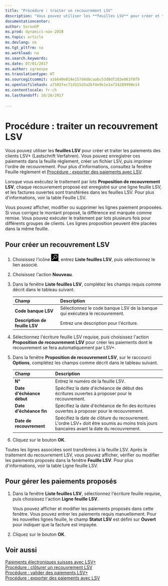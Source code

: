 ```yaml
---
title: "Procédure : traiter un recouvrement LSV"
description: "Vous pouvez utiliser les **feuilles LSV** pour créer et traiter les paiements des clients LSV+ (Lastschrift Verfahren). Vous pouvez enregistrer ces paiements dans la feuille règlement, créer un fichier LSV, puis imprimer l'ordre de recouvrement."
documentationcenter: 
author: SorenGP
ms.prod: dynamics-nav-2018
ms.topic: article
ms.devlang: na
ms.tgt_pltfrm: na
ms.workload: na
ms.search.keywords: 
ms.date: 07/01/2017
ms.author: sgroespe
ms.translationtype: HT
ms.sourcegitcommit: a16640e014e157d4dbcaabc53d0df2d3e063f8f9
ms.openlocfilehash: a7503fec71d315d3a2bf4e9e1e3a734209990e14
ms.contentlocale: fr-ch
ms.lasthandoff: 10/26/2017

---
```

# <a name="how-to-process-an-lsv-collection"></a>Procédure : traiter un recouvrement LSV
Vous pouvez utiliser les **feuilles LSV** pour créer et traiter les paiements des clients LSV+ (Lastschrift Verfahren). Vous pouvez enregistrer ces paiements dans la feuille règlement, créer un fichier LSV, puis imprimer l'ordre de recouvrement. Pour plus d'informations, consultez la fenêtre Feuille règlement et [Procédure : exporter des paiements avec LSV](how-to-export-payments-using-lsv.md).  

Lorsque vous exécutez le traitement par lots **Proposition de recouvrement LSV**, chaque recouvrement proposé est enregistré sur une ligne feuille LSV, et les factures ouvertes sont transférées dans les feuilles LSV. Pour plus d'informations, voir la table Feuille LSV.  

Vous pouvez afficher, modifier ou supprimer les lignes paiement proposées. Si vous corrigez le montant proposé, la différence est marquée comme remise. Vous pouvez exécuter le traitement par lots plusieurs fois pour différents groupes de clients. Les lignes proposition peuvent être placées dans la même feuille.  

## <a name="to-create-an-lsv-collection"></a>Pour créer un recouvrement LSV  

1.  Choisissez l'icône ![Page ou état pour la recherche](../../media/ui-search/search_small.png "icône Page ou état pour la recherche"), entrez **Liste feuilles LSV**, puis sélectionnez le lien associé.  
2.  Choisissez l'action **Nouveau**.  
3.  Dans la fenêtre **Liste feuilles LSV**, complétez les champs requis comme décrit dans le tableau suivant.  

    |Champ|Description|  
    |---------------------------------|---------------------------------------|  
    |**Code banque LSV**|Sélectionnez le code banque LSV de la banque qui exécutera le recouvrement.|  
    |**Description de feuille LSV**|Entrez une description pour l'écriture.|

4.  Sélectionnez l'écriture feuille LSV requise, puis choisissez l'action **Proposition de recouvrement LSV** pour créer les paiements dont le recouvrement se fera automatiquement par LSV+.  
5.  Dans la fenêtre **Proposition de recouvrement LSV**, sur le raccourci **Options**, complétez les champs comme décrit dans le tableau suivant.  

    |Champ|Description|  
    |---------------------------------|---------------------------------------|  
    |**N°**|Entrez le numéro de la feuille LSV.|  
    |**Date d'échéance début**|Spécifiez la date d'échéance de début des écritures ouvertes à proposer pour le recouvrement.|  
    |**Date d'échéance fin**|Spécifiez la date d'échéance de fin des écritures ouvertes à proposer pour le recouvrement.|  
    |**Date de recouvrement**|Spécifiez la date de clôture du recouvrement. L'ordre LSV+ doit être soumis au moins trois jours bancaires avant la date du recouvrement.|  

6.  Cliquez sur le bouton **OK**.  

Toutes les lignes associées sont transférées à la feuille LSV. Après le traitement du recouvrement LSV, vous pouvez afficher, vérifier ou modifier les paiements proposés dans la fenêtre **Feuille LSV**. Pour plus d'informations, voir la table Ligne feuille LSV.  

## <a name="to-manage-suggested-payments"></a>Pour gérer les paiements proposés  

1.  Dans la fenêtre **Liste feuilles LSV**, sélectionnez l'écriture feuille requise, puis choisissez l'action **Ligne feuille LSV**.  

    Vous pouvez afficher et modifier les paiements proposés dans cette fenêtre. Vous pouvez entrer les paiements requis manuellement. Pour les nouvelles lignes feuille, le champ **Statut LSV** est défini sur **Ouvert** pour indiquer que la facture est impayée.  

3.  Cliquez sur le bouton **OK**.  

## <a name="see-also"></a>Voir aussi  
 [Paiements électroniques suisses avec LSV+](swiss-electronic-payments-using-lsv-.md)   
 [Procédure : clôturer un recouvrement LSV](how-to-close-an-lsv-collection.md)   
 [Procédure : valider des paiements LSV+](how-to-post-lsv-payments.md)   
 [Procédure : exporter des paiements avec LSV](how-to-export-payments-using-lsv.md)

